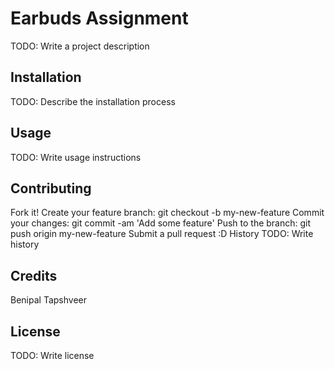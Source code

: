 # Earbuds Assignment
TODO: Write a project description

## Installation
TODO: Describe the installation process

## Usage
TODO: Write usage instructions

## Contributing
Fork it!
Create your feature branch: git checkout -b my-new-feature
Commit your changes: git commit -am 'Add some feature'
Push to the branch: git push origin my-new-feature
Submit a pull request :D
History
TODO: Write history

## Credits
Benipal Tapshveer

## License
TODO: Write license